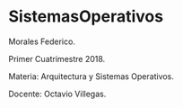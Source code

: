 # SistemasOperativos
Morales Federico.

Primer Cuatrimestre 2018.


Materia: Arquitectura y Sistemas Operativos.

Docente: Octavio Villegas.
